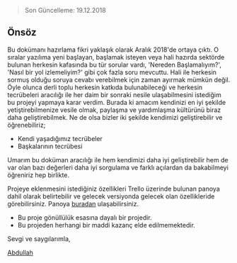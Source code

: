 > Son Güncelleme: 19.12.2018

## Önsöz

Bu dokümanı hazırlama fikri yaklaşık olarak Aralık 2018'de ortaya çıktı. O sıralar yazılıma yeni başlayan, başlamak isteyen veya hali hazırda sektörde bulunan herkesin kafasında bu tür sorular vardı, 'Nereden Başlamalıyım?', 'Nasıl bir yol izlemeliyim?' gibi çok fazla soru mevcuttu. Hali ile herkesin sormuş olduğu soruya cevabı verebilmek için zaman ayırmak mümkün değil. Öyle olunca derli toplu herkesin katkıda bulunabileceği ve herkesin tecrübeleri aracılığı ile her daim bir sonraki nesile ulaşabilmesini istediğim bu projeyi yapmaya karar verdim. Burada ki amacım kendinizi en iyi şekilde yetiştirebilmenize vesile olmak, paylaşma ve yardımlaşma kültürünü biraz daha geliştirebilmek. Ne de olsa bizler iki şekilde kendimizi geliştirebilir ve öğrenebiliriz;

* Kendi yaşadığımız tecrübeler
* Başkalarının tecrübesi

Umarım bu doküman aracılığı ile hem kendimizi daha iyi geliştirebilir hem de var olan bazı değerleri daha iyi sorgulama ve farklı açılardan da bakabilmeyi öğreniriz hep birlikte.

Projeye eklenmesini istediğiniz özellikleri Trello üzerinde bulunan panoya dahil olarak belirtebilir ve gelecek versiyonda gelecek olan özellikleride görebilirsiniz. Panoya [buradan](https://trello.com/b/hUf6j69F) ulaşabilirsiniz.

* Bu proje gönüllülük esasına dayalı bir projedir.
* Bu projeden herhangi bir maddi kazanç elde edilmemektedir.

Sevgi ve saygılarımla,

[Abdullah](https://github.com/mrabdullahsahin)
